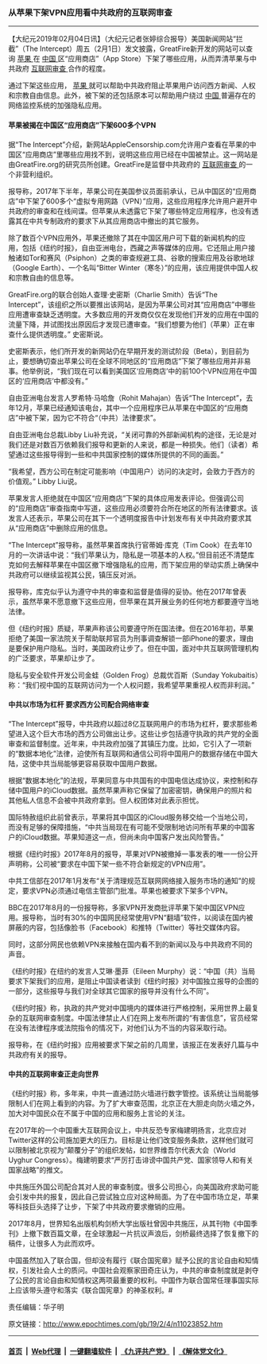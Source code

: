 ### 从苹果下架VPN应用看中共政府的互联网审查
------------------------

<p>
 【大纪元2019年02月04日讯】（大纪元记者张婷综合报导）美国新闻网站“拦截”（The Intercept）周五（2月1日）发文披露，GreatFire新开发的网站可以查询
 <a href="http://www.epochtimes.com/gb/tag/%E8%8B%B9%E6%9E%9C.html">
  苹果
 </a>
 在
 <a href="http://www.epochtimes.com/gb/tag/%E4%B8%AD%E5%9B%BD.html">
  中国
 </a>
 区“应用商店”（App Store）下架了哪些应用，从而弄清苹果与中共政府
 <a href="http://www.epochtimes.com/gb/tag/%E4%BA%92%E8%81%94%E7%BD%91%E5%AE%A1%E6%9F%A5.html">
  互联网审查
 </a>
 合作的程度。
</p>
<p>
 通过下架这些应用，
 <a href="http://www.epochtimes.com/gb/tag/%E8%8B%B9%E6%9E%9C.html">
  苹果
 </a>
 就可以帮助中共政府阻止苹果用户访问西方新闻、人权和宗教自由信息。此外，被下架的还包括原本可以帮助用户绕过
 <a href="http://www.epochtimes.com/gb/tag/%E4%B8%AD%E5%9B%BD.html">
  中国
 </a>
 普遍存在的网络监控系统的加强隐私应用。
</p>
<h4>
 苹果被揭在中国区“应用商店”下架600多个VPN
</h4>
<p>
 据“The Intercept”介绍，新网站AppleCensorship.com允许用户查看在苹果的中国区“应用商店”里哪些应用找不到，说明这些应用已经在中国被禁止。这一网站是由GreatFire.org的研究员所创建。GreatFire是监督中共政府的
 <a href="http://www.epochtimes.com/gb/tag/%E4%BA%92%E8%81%94%E7%BD%91%E5%AE%A1%E6%9F%A5.html">
  互联网审查
 </a>
 的一个非营利组织。
</p>
<p>
 报导称，2017年下半年，苹果公司在美国参议员面前承认，已从中国区的“应用商店”中下架了600多个“虚拟专用网路（VPN）”应用，这些应用程序允许用户避开中共政府的审查和在线间谍。但苹果从未透露它下架了哪些特定应用程序，也没有透露其在中共专制政府的要求下从其应用商店中撤出的其它服务。
</p>
<p>
 除了数百个VPN应用外，苹果还撤除了其在中国区用户可下载的新闻机构的应用，包括《纽约时报》，自由亚洲电台，西藏之声等媒体的应用。它还阻止用户接触诸如Tor和赛风（Psiphon）之类的审查规避工具、谷歌的搜索应用及谷歌地球（Google Earth）、一个名叫“Bitter Winter（寒冬）”的应用，该应用提供中国人权和宗教自由的信息等。
</p>
<p>
 GreatFire.org的联合创始人查理·史密斯（Charlie Smith）告诉“The Intercept”，该组织之所以要推出该网站，是因为苹果公司对其“应用商店”中哪些应用遭审查缺乏透明度。大多数应用的开发商仅仅在发现他们开发的应用在中国的流量下降，并试图找出原因后才发现已遭审查。“我们想要为他们（苹果）正在审查什么提供透明度。” 史密斯说。
</p>
<p>
 史密斯表示，他们所开发的新网站仍在早期开发的测试阶段（Beta），到目前为止，要想确切查出苹果公司在全球不同地区的“应用商店”下架了哪些应用并非易事。他举例说，“我们现在可以看到美国区‘应用商店’中的前100个VPN应用在中国区的‘应用商店’中都没有。”
</p>
<p>
 自由亚洲电台发言人罗希特·马哈詹（Rohit Mahajan）告诉“The Intercept”，去年12月，苹果已经通知该电台，其中一个应用程序已从苹果在中国区的“应用商店”中被下架，因为它不符合“（中共）法律要求”。
</p>
<p>
 自由亚洲电台总裁Libby Liu补充说，“关闭可靠的外部新闻机构的途径，无论是对我们还是对数百万依赖我们报导和更新的人来说，都是一种损失。他们（读者）希望通过这些报导得到一些和中共国家控制的媒体所提供的不同的画面。”
</p>
<p>
 “我希望，西方公司在制定可能影响（中国用户）访问的决定时，会致力于西方的价值观。” Libby Liu说。
</p>
<p>
 苹果发言人拒绝就在中国区“应用商店”下架的具体应用发表评论。但强调公司的“应用商店”审查指南中写道，这些应用必须要符合所在地区的所有法律要求。该发言人还表示，苹果公司在其下一个透明度报告中计划发布有关中共政府要求其从“应用商店”中删除应用的信息。
</p>
<p>
 “The Intercept”报导称，虽然苹果首席执行官蒂姆·库克（Tim Cook）在去年10月的一次讲话中说：“我们苹果认为，隐私是一项基本的人权。”但目前还不清楚库克如何去解释苹果在中国区撤下增强隐私的应用，而下架应用的举动实质上确保中共政府可以继续监视其公民，镇压反对派。
</p>
<p>
 报导称，库克似乎认为遵守中共的审查和监督是值得的妥协。他在2017年曾表示，虽然苹果不愿意撤下这些应用，但苹果在其开展业务的任何地方都要遵守当地法律。
</p>
<p>
 但《纽约时报》质疑，苹果声称该公司要遵守所在国法律。但在2016年初，苹果拒绝了美国一家法院关于帮助联邦官员为刑事调查解锁一部iPhone的要求，理由是要保护用户隐私。当时，美国政府让步了。但在中国，面对中共互联网管理机构的广泛要求，苹果却让步了。
</p>
<p>
 隐私与安全软件开发公司金蛙（Golden Frog）总裁优百斯（Sunday Yokubaitis）称：“我们视中国的互联网访问为一个人权问题，我希望苹果重视人权而非利润。”
</p>
<h4>
 中共以市场为杠杆 要求西方公司配合网络审查
</h4>
<p>
 “The Intercept”报导，中共政府以超过8亿互联网用户的市场为杠杆，要求那些希望进入这个巨大市场的西方公司做出让步。这些让步包括遵守执政的共产党的全面审查和监督制度。近年来，中共政府加强了其镇压力度。比如，它引入了一项新的“数据本地化”法律，迫使所有互联网和通信公司将中国用户的数据存储在中国大陆，这使中共当局能够更容易获取中国用户数据。
</p>
<p>
 根据“数据本地化”的法规，苹果同意与中共国有的中国电信达成协议，来控制和存储中国用户的iCloud数据。虽然苹果声称它保留了加密密钥，确保用户的照片和其他私人信息不会被中共政府拿到。但人权团体对此表示担忧。
</p>
<p>
 国际特赦组织此前曾表示，苹果将其中国区的iCloud服务移交给一个当地公司，而没有足够的保障措施，“中共当局现在有可能不受限制地访问所有苹果的中国客户的iCloud数据。苹果知道这一点，但尚未向中国客户发出风险警告。”
</p>
<p>
 根据《纽约时报》2017年8月的报导，苹果对VPN被撤掉一事发表的唯一一份公开声明称，公司被“要求在中国下架一些不符合新规定的VPN应用”。
</p>
<p>
 中共工信部在2017年1月发布“关于清理规范互联网网络接入服务市场的通知”的规定，要求VPN必须通过电信主管部门批准。苹果也被要求下架多个VPN。
</p>
<p>
 BBC在2017年8月的一份报导称，多家VPN开发商批评苹果下架中国区VPN应用。报导称，当时有30%的中国网民经常使用VPN“翻墙”软件，以阅读在国内被屏蔽的内容，包括像脸书（Facebook）和推特（Twitter）等社交媒体内容。
</p>
<p>
 同时，这部分网民也依赖VPN来接触在国内看不到的新闻以及与中共政府不同的声音。
</p>
<p>
 《纽约时报》在纽约的发言人艾琳·墨菲（Eileen Murphy）说：“中国（共）当局要求下架我们的应用，是阻止中国读者读到《纽约时报》对中国独立报导的企图的一部分，这些报导与我们对全球其它国家的报导并没有什么不同”。
</p>
<p>
 《纽约时报》称，执政的共产党对中国境内的媒体进行严格控制，采用世界上最复杂的互联网审查制度。中国法律禁止人们在网上发布所谓的“有害信息”，官员经常在没有法律程序或法院指令的情况下，对他们认为不当的内容采取行动。
</p>
<p>
 报导称，在《纽约时报》应用被要求下架之前的几周里，该报正在发表好几篇与中共政府有关的报导。
</p>
<h4>
 中共的互联网审查正走向世界
</h4>
<p>
 《纽约时报》称，多年来，中共一直通过防火墙进行数字管控。该系统让当局能够限制人们在网上看到的内容。为了扩大审查范围，北京正在大胆走向防火墙之外，加大对中国民众在不属于中国的应用和服务上言论的关注。
</p>
<p>
 在2017年的一个中国重大互联网会议上，中共反恐专家梅建明扬言，北京应对Twitter这样的公司施加更大的压力。目标是让他们改变服务条款，这样他们就可以限制被北京视为“颠覆分子”的组织发帖，如世界维吾尔代表大会（World Uyghur Congress）。梅建明要求“严厉打击诽谤中国共产党、国家领导人和有关国家战略”的推文。
</p>
<p>
 中共施压外国公司配合其对人民的审查制度。很多公司担心，向美国政府求助可能会引发中共的报复，因此自己尝试独立应对这种局面。为了在中国市场立足，苹果等科技巨头选择了让步，下架了中共政府要求撤销的应用。
</p>
<p>
 2017年8月，世界知名出版机构剑桥大学出版社曾因中共施压，从其刊物《中国季刊》上撤下数百篇文章，在全球激起一片抗议声浪后，剑桥最终选择了恢复撤下的稿件，让很多人为此而欢呼。
</p>
<p>
 中国虽然加入了联合国，但却没有履行《联合国宪章》赋予公民的言论自由和知情权，引发社会人士的质问。中国社会观察家田奇庄认为，中共的审查制度就是剥夺了公民的言论自由和知情权这两项最重要的权利。中国作为联合国常任理事国实际上应该带头遵守和落实《联合国宪章》的神圣权利。#
</p>
<p>
 责任编辑：华子明
</p>

原文链接：http://www.epochtimes.com/gb/19/2/4/n11023852.htm


------------------------
#### [首页](https://github.com/gfw-breaker/banned-news/blob/master/README.md) &nbsp;|&nbsp; [Web代理](https://github.com/labour-camp/helloworld) &nbsp;|&nbsp; [一键翻墙软件](https://github.com/gfw-breaker/nogfw/blob/master/README.md) &nbsp;|&nbsp; [《九评共产党》](https://github.com/gfw-breaker/9ping.md/blob/master/README.md#九评之一评共产党是什么) &nbsp;|&nbsp; [《解体党文化》](https://github.com/gfw-breaker/jtdwh.md/blob/master/README.md#绪论)

